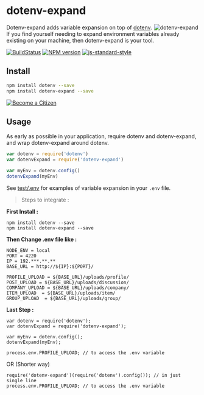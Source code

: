 # dotenv-expand

<img src="https://raw.githubusercontent.com/motdotla/dotenv-expand/master/dotenv-expand.png" alt="dotenv-expand" align="right" />

Dotenv-expand adds variable expansion on top of 
[dotenv](http://github.com/motdotla/dotenv). If you find yourself needing to
expand environment variables already existing on your machine, then
dotenv-expand is your tool.

[![BuildStatus](https://img.shields.io/travis/motdotla/dotenv-expand/master.svg?style=flat-square)](https://travis-ci.org/motdotla/dotenv-expand)
[![NPM version](https://img.shields.io/npm/v/dotenv-expand.svg?style=flat-square)](https://www.npmjs.com/package/dotenv-expand)
[![js-standard-style](https://img.shields.io/badge/code%20style-standard-brightgreen.svg?style=flat-square)](https://github.com/feross/standard)

## Install

```bash
npm install dotenv --save
npm install dotenv-expand --save
```

[![Become a Citizen](http://www.opensourcecitizen.org/badge)](http://www.opensourcecitizen.org/project?url=github.com/motdotla/dotenv-expand)

## Usage

As early as possible in your application, require dotenv and dotenv-expand, and
wrap dotenv-expand around dotenv.

```js
var dotenv = require('dotenv')
var dotenvExpand = require('dotenv-expand')

var myEnv = dotenv.config()
dotenvExpand(myEnv)
```

See [test/.env](./test/.env) for examples of variable expansion in your `.env`
file. 

> Steps to integrate :

**First Install :**

    npm install dotenv --save
    npm install dotenv-expand --save

**Then Change .env file like :**

    NODE_ENV = local
    PORT = 4220
    IP = 192.***.**.**
    BASE_URL = http://${IP}:${PORT}/
    
    PROFILE_UPLOAD = ${BASE_URL}/uploads/profile/
    POST_UPLOAD = ${BASE_URL}/uploads/discussion/
    COMPANY_UPLOAD = ${BASE_URL}/uploads/company/
    ITEM_UPLOAD  = ${BASE_URL}/uploads/item/
    GROUP_UPLOAD  = ${BASE_URL}/uploads/group/

**Last Step :**

    var dotenv = require('dotenv');
    var dotenvExpand = require('dotenv-expand');
     
    var myEnv = dotenv.config();
    dotenvExpand(myEnv);
    
    process.env.PROFILE_UPLOAD; // to access the .env variable

OR (Shorter way)

    require('dotenv-expand')(require('dotenv').config()); // in just single line
    process.env.PROFILE_UPLOAD; // to access the .env variable


